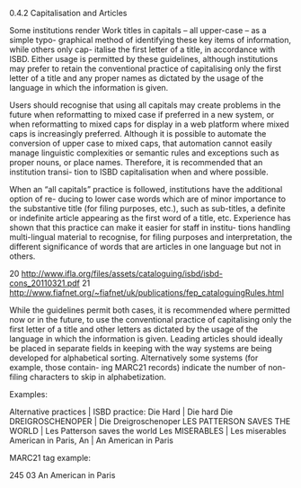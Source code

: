 0.4.2 Capitalisation and Articles

Some institutions render Work titles in capitals – all upper-case – as a simple typo-
graphical method of identifying these key items of information, while others only cap-
italise  the  first  letter  of  a  title,  in  accordance  with  ISBD.  Either  usage  is  permitted  by
these guidelines, although institutions may prefer to retain the conventional practice of
capitalising only the first letter of a title and any proper names as dictated by the usage
of the language in which the information is given.

Users should recognise that using all capitals may create problems in the future when
reformatting to mixed case if preferred in a new system, or when reformatting to mixed
caps for display in a web platform where mixed caps is increasingly preferred. Although
it is possible to automate the conversion of upper case to mixed caps, that automation
cannot easily manage linguistic complexities or semantic rules and exceptions such as
proper nouns, or place names. Therefore, it is recommended that an institution transi-
tion to ISBD capitalisation when and where possible.

When an “all capitals” practice is followed, institutions have the additional option of re-
ducing to lower case words which are of minor importance to the substantive title (for filing
purposes, etc.), such as sub-titles, a definite or indefinite article appearing as the first word
of a title, etc. Experience has shown that this practice can make it easier for staff in institu-
tions handling multi-lingual material to recognise, for filing purposes and interpretation, the
different significance of words that are articles in one language but not in others.

20  http://www.ifla.org/files/assets/cataloguing/isbd/isbd-cons_20110321.pdf
21  http://www.fiafnet.org/~fiafnet/uk/publications/fep_cataloguingRules.html



While the guidelines permit both cases, it is recommended where permitted now or in the
future, to use the conventional practice of capitalising only the first letter of a title and other
letters as dictated by the usage of the language in which the information is given. Leading
articles should ideally be placed in separate fields in keeping with the way systems are being
developed for alphabetical sorting. Alternatively some systems (for example, those contain-
ing MARC21 records) indicate the number of non-filing characters to skip in alphabetization.

Examples:

Alternative practices | ISBD practice:
Die Hard | Die hard
Die DREIGROSCHENOPER | Die Dreigroschenoper
LES PATTERSON SAVES THE WORLD | Les Patterson saves the world
Les MISERABLES | Les miserables
American in Paris, An | An American in Paris

MARC21 tag example:

245 03 An American in Paris
